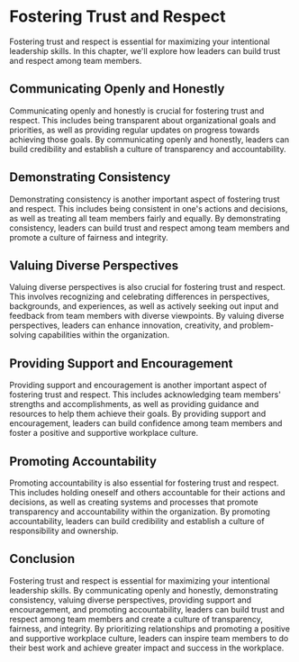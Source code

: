 Fostering Trust and Respect
=====================================================================================

Fostering trust and respect is essential for maximizing your intentional leadership skills. In this chapter, we'll explore how leaders can build trust and respect among team members.

Communicating Openly and Honestly
---------------------------------

Communicating openly and honestly is crucial for fostering trust and respect. This includes being transparent about organizational goals and priorities, as well as providing regular updates on progress towards achieving those goals. By communicating openly and honestly, leaders can build credibility and establish a culture of transparency and accountability.

Demonstrating Consistency
-------------------------

Demonstrating consistency is another important aspect of fostering trust and respect. This includes being consistent in one's actions and decisions, as well as treating all team members fairly and equally. By demonstrating consistency, leaders can build trust and respect among team members and promote a culture of fairness and integrity.

Valuing Diverse Perspectives
----------------------------

Valuing diverse perspectives is also crucial for fostering trust and respect. This involves recognizing and celebrating differences in perspectives, backgrounds, and experiences, as well as actively seeking out input and feedback from team members with diverse viewpoints. By valuing diverse perspectives, leaders can enhance innovation, creativity, and problem-solving capabilities within the organization.

Providing Support and Encouragement
-----------------------------------

Providing support and encouragement is another important aspect of fostering trust and respect. This includes acknowledging team members' strengths and accomplishments, as well as providing guidance and resources to help them achieve their goals. By providing support and encouragement, leaders can build confidence among team members and foster a positive and supportive workplace culture.

Promoting Accountability
------------------------

Promoting accountability is also essential for fostering trust and respect. This includes holding oneself and others accountable for their actions and decisions, as well as creating systems and processes that promote transparency and accountability within the organization. By promoting accountability, leaders can build credibility and establish a culture of responsibility and ownership.

Conclusion
----------

Fostering trust and respect is essential for maximizing your intentional leadership skills. By communicating openly and honestly, demonstrating consistency, valuing diverse perspectives, providing support and encouragement, and promoting accountability, leaders can build trust and respect among team members and create a culture of transparency, fairness, and integrity. By prioritizing relationships and promoting a positive and supportive workplace culture, leaders can inspire team members to do their best work and achieve greater impact and success in the workplace.
